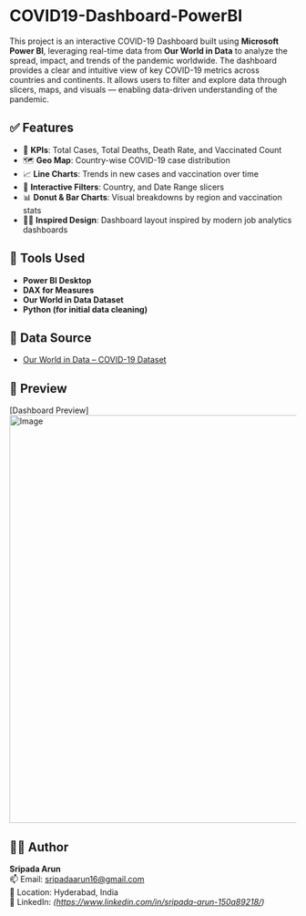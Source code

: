 # COVID19-Dashboard-PowerBI
This project is an interactive COVID-19 Dashboard built using **Microsoft Power BI**, leveraging real-time data from **Our World in Data** to analyze the spread, impact, and trends of the pandemic worldwide.
The dashboard provides a clear and intuitive view of key COVID-19 metrics across countries and continents. It allows users to filter and explore data through slicers, maps, and visuals — enabling data-driven understanding of the pandemic.

## ✅ Features

- 📌 **KPIs**: Total Cases, Total Deaths, Death Rate, and Vaccinated Count
- 🗺️ **Geo Map**: Country-wise COVID-19 case distribution
- 📈 **Line Charts**: Trends in new cases and vaccination over time
- 🧭 **Interactive Filters**: Country, and Date Range slicers
- 📊 **Donut & Bar Charts**: Visual breakdowns by region and vaccination stats
- 🧑‍🎓 **Inspired Design**: Dashboard layout inspired by modern job analytics dashboards

## 📁 Tools Used

- **Power BI Desktop**
- **DAX for Measures**
- **Our World in Data Dataset**
- **Python (for initial data cleaning)**

## 📂 Data Source

- [Our World in Data – COVID-19 Dataset](https://covid.ourworldindata.org/data/owid-covid-data.csv)

## 📸 Preview

[Dashboard Preview]
<img width="1279" height="716" alt="Image" src="https://github.com/user-attachments/assets/1262690a-a195-4dac-be16-e044c655ec18" />

## 🙋‍♂️ Author

**Sripada Arun**  
📫 Email: sripadaarun16@gmail.com  
📍 Location: Hyderabad, India  
🔗 LinkedIn: *(https://www.linkedin.com/in/sripada-arun-150a89218/)*  
